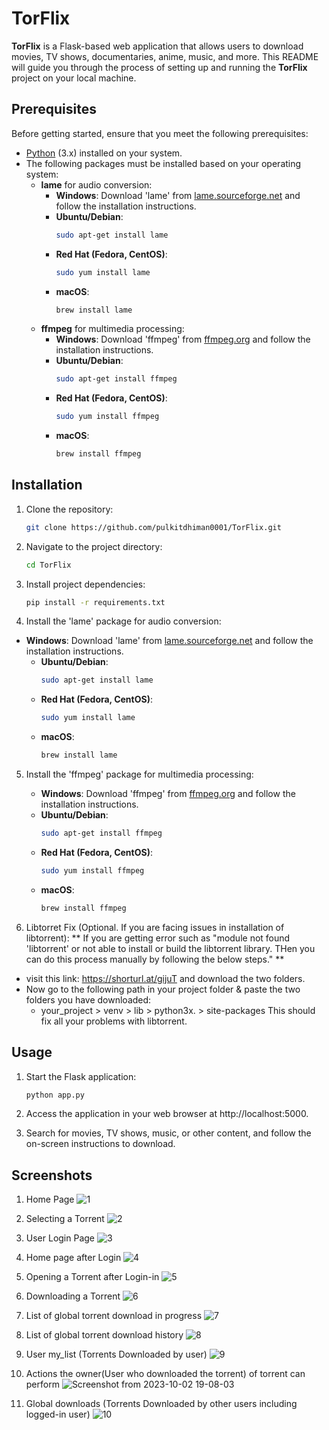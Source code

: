 # TorFlix

**TorFlix** is a Flask-based web application that allows users to download movies, TV shows, documentaries, anime, music, and more. This README will guide you through the process of setting up and running the **TorFlix** project on your local machine.

## Prerequisites

Before getting started, ensure that you meet the following prerequisites:

- [Python](https://www.python.org/downloads/) (3.x) installed on your system.
- The following packages must be installed based on your operating system:
  - **lame** for audio conversion:
    - **Windows**: Download 'lame' from [lame.sourceforge.net](http://lame.sourceforge.net/) and follow the installation instructions.
    - **Ubuntu/Debian**:
      ```bash
      sudo apt-get install lame
      ```
    - **Red Hat (Fedora, CentOS)**:
      ```bash
      sudo yum install lame
      ```
    - **macOS**:
      ```bash
      brew install lame
      ```
  - **ffmpeg** for multimedia processing:
    - **Windows**: Download 'ffmpeg' from [ffmpeg.org](https://www.ffmpeg.org/download.html) and follow the installation instructions.
    - **Ubuntu/Debian**:
      ```bash
      sudo apt-get install ffmpeg
      ```
    - **Red Hat (Fedora, CentOS)**:
      ```bash
      sudo yum install ffmpeg
      ```
    - **macOS**:
      ```bash
      brew install ffmpeg
      ```

## Installation

1. Clone the repository:

   ```bash
   git clone https://github.com/pulkitdhiman0001/TorFlix.git
   ```

2. Navigate to the project directory:

   ```bash
   cd TorFlix
   ```

3. Install project dependencies:

   ```bash
   pip install -r requirements.txt
   ```

4. Install the 'lame' package for audio conversion:

  - **Windows**: Download 'lame' from [lame.sourceforge.net](http://lame.sourceforge.net/) and follow the installation instructions.
    - **Ubuntu/Debian**:
      ```bash
      sudo apt-get install lame
      ```
    - **Red Hat (Fedora, CentOS)**:
      ```bash
      sudo yum install lame
      ```
    - **macOS**:
      ```bash
      brew install lame
      ```
5. Install the 'ffmpeg' package for multimedia processing:

    - **Windows**: Download 'ffmpeg' from [ffmpeg.org](https://www.ffmpeg.org/download.html) and follow the installation instructions.
    - **Ubuntu/Debian**:
      ```bash
      sudo apt-get install ffmpeg
      ```
    - **Red Hat (Fedora, CentOS)**:
      ```bash
      sudo yum install ffmpeg
      ```
    - **macOS**:
      ```bash
      brew install ffmpeg
      ```
6. Libtorret Fix (Optional. If you are facing issues in installation of libtorrent):
   ** If you are getting error such as "module not found 'libtorrent' or not able to install or build the libtorrent library. THen you can do this process manually by following the below steps." **
  - visit this link: https://shorturl.at/gijuT and download the two folders.
  - Now go to the following path in your project folder & paste the two folders you have downloaded:
      - your_project > venv > lib > python3x. > site-packages
This should fix all your problems with libtorrent.

## Usage

1. Start the Flask application:

   ```bash
   python app.py
   ```

2. Access the application in your web browser at http://localhost:5000.

3. Search for movies, TV shows, music, or other content, and follow the on-screen instructions to download.

## Screenshots

1. Home Page
![1](https://github.com/pulkitdhiman0001/TorFlix/assets/115160739/079cffea-9b80-48b8-a1fc-4c89f59f84bb)

2. Selecting a Torrent
![2](https://github.com/pulkitdhiman0001/TorFlix/assets/115160739/5869fb7f-dc7f-49de-ab5a-74b8204af926)

3. User Login Page
![3](https://github.com/pulkitdhiman0001/TorFlix/assets/115160739/7a4f4414-660c-4324-a244-1570c1d89332)

4. Home page after Login
![4](https://github.com/pulkitdhiman0001/TorFlix/assets/115160739/f0386f41-7105-4037-914f-78a2622272ab)

5. Opening a Torrent after Login-in
![5](https://github.com/pulkitdhiman0001/TorFlix/assets/115160739/5a9bb6cc-1bfc-47df-b79b-c0f7df822980)

6. Downloading a Torrent
![6](https://github.com/pulkitdhiman0001/TorFlix/assets/115160739/685f10d0-9470-4f65-8084-70e40151e6c3)

7. List of global torrent download in progress
![7](https://github.com/pulkitdhiman0001/TorFlix/assets/115160739/16544eed-2b6f-48f5-85c7-09ba342a262a)

8. List of global torrent download history
![8](https://github.com/pulkitdhiman0001/TorFlix/assets/115160739/3809898c-a441-4ef6-89b8-5dfcbc86a1e2)

9. User my_list (Torrents Downloaded by user)
![9](https://github.com/pulkitdhiman0001/TorFlix/assets/115160739/41d96fda-b642-4516-b8e0-1e76e19428b4)

10. Actions the owner(User who downloaded the torrent) of torrent can perform
![Screenshot from 2023-10-02 19-08-03](https://github.com/pulkitdhiman0001/TorFlix/assets/115160739/85a7cd25-bddb-4118-a80a-c4a95b19d290)

11. Global downloads (Torrents Downloaded by other users including logged-in user)
![10](https://github.com/pulkitdhiman0001/TorFlix/assets/115160739/7847e59d-1eaa-4df8-9adc-4726516a8ad7)

